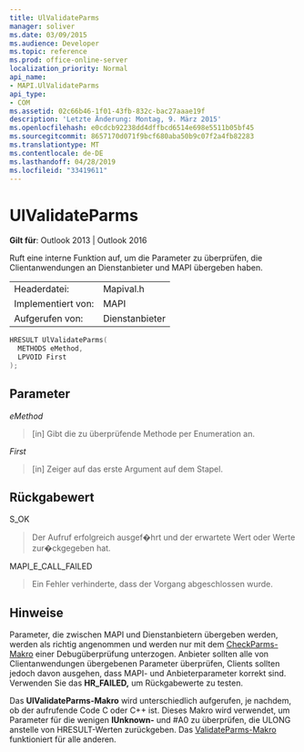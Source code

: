 ```yaml
---
title: UlValidateParms
manager: soliver
ms.date: 03/09/2015
ms.audience: Developer
ms.topic: reference
ms.prod: office-online-server
localization_priority: Normal
api_name:
- MAPI.UlValidateParms
api_type:
- COM
ms.assetid: 02c66b46-1f01-43fb-832c-bac27aaae19f
description: 'Letzte Änderung: Montag, 9. März 2015'
ms.openlocfilehash: e0cdcb92238dd4dffbcd6514e698e5511b05bf45
ms.sourcegitcommit: 8657170d071f9bcf680aba50b9c07f2a4fb82283
ms.translationtype: MT
ms.contentlocale: de-DE
ms.lasthandoff: 04/28/2019
ms.locfileid: "33419611"
---
```

# <a name="ulvalidateparms"></a>UlValidateParms

  
  
**Gilt für**: Outlook 2013 | Outlook 2016 
  
Ruft eine interne Funktion auf, um die Parameter zu überprüfen, die Clientanwendungen an Dienstanbieter und MAPI übergeben haben. 
  
|||
|:-----|:-----|
|Headerdatei:  <br/> |Mapival.h  <br/> |
|Implementiert von:  <br/> |MAPI  <br/> |
|Aufgerufen von:  <br/> |Dienstanbieter  <br/> |
   
```cpp
HRESULT UlValidateParms(
  METHODS eMethod,
  LPVOID First
);
```

## <a name="parameters"></a>Parameter

 _eMethod_
  
> [in] Gibt die zu überprüfende Methode per Enumeration an. 
    
 _First_
  
> [in] Zeiger auf das erste Argument auf dem Stapel.
    
## <a name="return-value"></a>Rückgabewert

S_OK 
  
> Der Aufruf erfolgreich ausgef�hrt und der erwartete Wert oder Werte zur�ckgegeben hat. 
    
MAPI_E_CALL_FAILED 
  
> Ein Fehler verhinderte, dass der Vorgang abgeschlossen wurde.
    
## <a name="remarks"></a>Hinweise

Parameter, die zwischen MAPI und Dienstanbietern übergeben werden, werden als richtig angenommen und werden nur mit dem [CheckParms-Makro](checkparms.md) einer Debugüberprüfung unterzogen. Anbieter sollten alle von Clientanwendungen übergebenen Parameter überprüfen, Clients sollten jedoch davon ausgehen, dass MAPI- und Anbieterparameter korrekt sind. Verwenden Sie das **HR_FAILED,** um Rückgabewerte zu testen. 
  
Das **UlValidateParms-Makro** wird unterschiedlich aufgerufen, je nachdem, ob der aufrufende Code C oder C++ ist. Dieses Makro wird verwendet, um Parameter für die wenigen **IUnknown-** und #A0 zu überprüfen, die ULONG anstelle von HRESULT-Werten zurückgeben. Das [ValidateParms-Makro](validateparms.md) funktioniert für alle anderen. 
  

